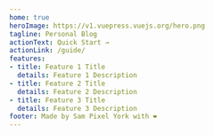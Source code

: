 ```yaml
---
home: true
heroImage: https://v1.vuepress.vuejs.org/hero.png
tagline: Personal Blog
actionText: Quick Start →
actionLink: /guide/
features:
- title: Feature 1 Title
  details: Feature 1 Description
- title: Feature 2 Title
  details: Feature 2 Description
- title: Feature 3 Title
  details: Feature 3 Description
footer: Made by Sam Pixel York with ❤️
---
```

